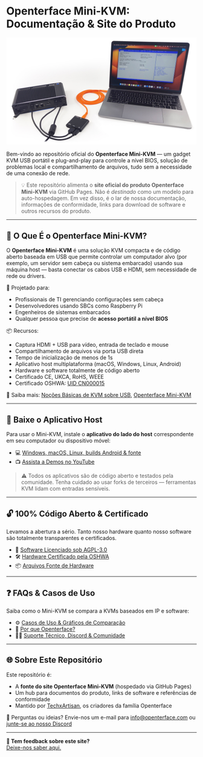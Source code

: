 # Openterface Mini-KVM: Documentação & Site do Produto

![use-case-demo-industrial-pc](docs/images/product/use-case-demo-industrial-pc.jpg)

Bem-vindo ao repositório oficial do **Openterface Mini-KVM** — um gadget KVM USB portátil e plug-and-play para controle a nível BIOS, solução de problemas local e compartilhamento de arquivos, tudo sem a necessidade de uma conexão de rede.

> 💡 Este repositório alimenta o **site oficial do produto Openterface Mini-KVM** via GitHub Pages. Não é *destinado* como um modelo para auto-hospedagem. Em vez disso, é o lar de nossa documentação, informações de conformidade, links para download de software e outros recursos do produto.

---

## 🌟 O Que É o Openterface Mini-KVM?

O **Openterface Mini-KVM** é uma solução KVM compacta e de código aberto baseada em USB que permite controlar um computador alvo (por exemplo, um servidor sem cabeça ou sistema embarcado) usando sua máquina host — basta conectar os cabos USB e HDMI, sem necessidade de rede ou drivers.

🔧 Projetado para:
- Profissionais de TI gerenciando configurações sem cabeça
- Desenvolvedores usando SBCs como Raspberry Pi
- Engenheiros de sistemas embarcados
- Qualquer pessoa que precise de **acesso portátil a nível BIOS**

📦 Recursos:
- Captura HDMI + USB para vídeo, entrada de teclado e mouse
- Compartilhamento de arquivos via porta USB direta
- Tempo de inicialização de menos de 1s
- Aplicativo host multiplataforma (macOS, Windows, Linux, Android)
- Hardware e software totalmente de código aberto
- Certificado CE, UKCA, RoHS, WEEE
- Certificado OSHWA: [UID CN000015](https://certification.oshwa.org/cn000015.html)

📖 Saiba mais: [Noções Básicas de KVM sobre USB](https://openterface.com/faq/usbkvm/kvm-over-usb/), [Openterface Mini-KVM](https://openterface.com/faq/minikvm/op-minikvm/)

---

## 📲 Baixe o Aplicativo Host

Para usar o Mini-KVM, instale o **aplicativo do lado do host** correspondente em seu computador ou dispositivo móvel:

- 💻 [Windows, macOS, Linux, builds Android & fonte](https://openterface.com/app/)
- 📺 [Assista a Demos no YouTube](https://youtube.com/@TechxArtisan)

> ⚠️ Todos os aplicativos são de código aberto e testados pela comunidade. Tenha cuidado ao usar forks de terceiros — ferramentas KVM lidam com entradas sensíveis.

---

## 🔓 100% Código Aberto & Certificado

Levamos a abertura a sério. Tanto nosso hardware quanto nosso software são totalmente transparentes e certificados.

- 📘 [Software Licenciado sob AGPL-3.0](https://openterface.com/compliance/)
- 🛠 [Hardware Certificado pela OSHWA](https://openterface.com/compliance/)
- 📦 [Arquivos Fonte de Hardware](https://github.com/TechxArtisanStudio/Openterface_Mini-KVM_Hardware)

---

## ❓ FAQs & Casos de Uso

Saiba como o Mini-KVM se compara a KVMs baseados em IP e software:

- ⚙️ [Casos de Uso & Gráficos de Comparação](https://openterface.com/faq/usbkvm/kvm-over-usb/)
- 🤔 [Por que Openterface?](https://openterface.com/faq/usbkvm/openterface/)
- 🧑‍💻 [Suporte Técnico, Discord & Comunidade](https://openterface.com/discord)

---

## 🌐 Sobre Este Repositório

Este repositório é:

- A **fonte do site Openterface Mini-KVM** (hospedado via GitHub Pages)
- Um hub para documentos do produto, links de software e referências de conformidade
- Mantido por [TechxArtisan](https://techxartisan.com), os criadores da família Openterface

💌 Perguntas ou ideias? Envie-nos um e-mail para [info@openterface.com](mailto:info@openterface.com) ou [junte-se ao nosso Discord](/discord)

---

**💬 Tem feedback sobre este site?**  
[Deixe-nos saber aqui.](https://forms.gle/wmxoR2C1VdG36mT69)
